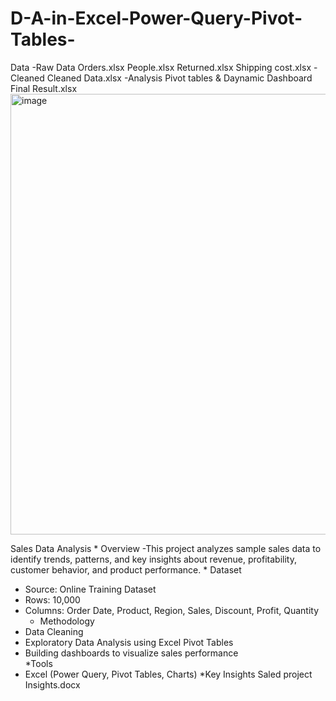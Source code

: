 # D-A-in-Excel-Power-Query-Pivot-Tables-
Data
-Raw Data
Orders.xlsx
People.xlsx
Returned.xlsx
Shipping cost.xlsx
-Cleaned 
Cleaned Data.xlsx
-Analysis
Pivot tables & Daynamic Dashboard
Final Result.xlsx
<img width="1530" height="705" alt="image" src="https://github.com/user-attachments/assets/1690fe84-5c22-4dae-a0b8-1576cd7f4e51" />

Sales Data Analysis
    * Overview
-This project analyzes sample sales data to identify trends, patterns, and key insights about revenue, profitability, customer behavior, and product performance.
    * Dataset
- Source: Online Training Dataset  
- Rows: 10,000  
- Columns: Order Date, Product, Region, Sales, Discount, Profit, Quantity
    * Methodology
- Data Cleaning  
- Exploratory Data Analysis using Excel Pivot Tables  
- Building dashboards to visualize sales performance  
   *Tools
- Excel (Power Query, Pivot Tables, Charts)
   *Key Insights
  Saled project Insights.docx
  
